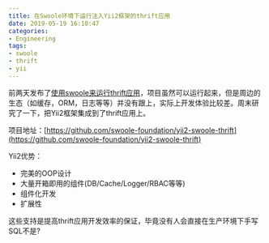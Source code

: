 ```yaml
---
title: 在Swoole环境下运行注入Yii2框架的thrift应用
date: 2019-05-19 16:10:47
categories:
- Engineering
tags:
- swoole
- thrift
- yii
---
```


前两天发布了[使用swoole来运行thrift应用](/2019/05/16/running-thrift-on-swoole.html)，项目虽然可以运行起来，但是周边的生态（如缓存，ORM，日志等等）并没有跟上，实际上开发体验比较差。周末研究了一下，把Yii2框架集成到了thrift应用上。

项目地址：[https://github.com/swoole-foundation/yii2-swoole-thrift](https://github.com/swoole-foundation/yii2-swoole-thrift)

Yii2优势：

+ 完美的OOP设计
+ 大量开箱即用的组件(DB/Cache/Logger/RBAC等等)
+ 组件化开发
+ 扩展性

这些支持是提高thrift应用开发效率的保证，毕竟没有人会直接在生产环境下手写SQL不是?